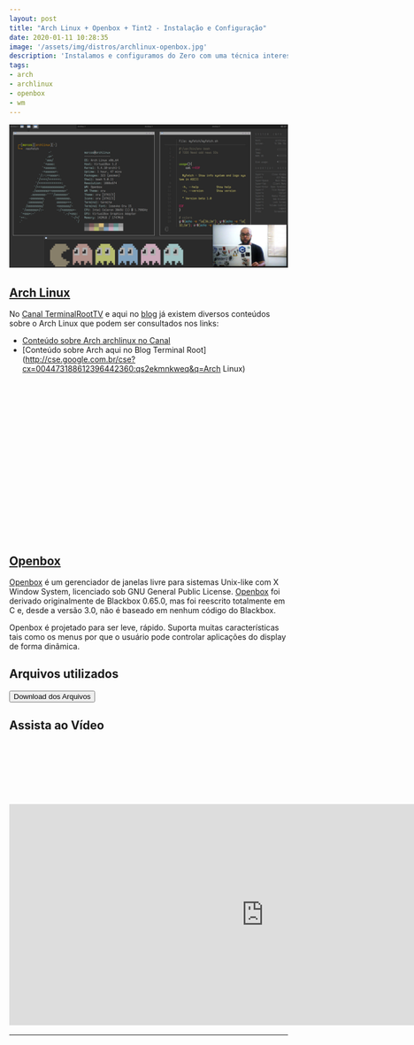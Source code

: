 ```yaml
---
layout: post
title: "Arch Linux + Openbox + Tint2 - Instalação e Configuração"
date: 2020-01-11 10:28:35
image: '/assets/img/distros/archlinux-openbox.jpg'
description: 'Instalamos e configuramos do Zero com uma técnica interessante.'
tags:
- arch
- archlinux
- openbox
- wm
---
```


![Captura de Tela do Arch Linux com Openbox](/assets/img/distros/archlinux-openbox.jpg "Captura de Tela do Arch Linux com Openbox")

## [Arch Linux](https://www.archlinux.org/)
No [Canal TerminalRootTV](https://www.youtube.com/TerminalRootTV) e aqui no [blog](https://terminalroot.com.br/blog/) já existem diversos conteúdos sobre o Arch Linux que podem ser consultados nos links:
+ [Conteúdo sobre Arch archlinux no Canal](http://bit.ly/30cErB4)
+ [Conteúdo sobre Arch aqui no Blog Terminal Root](http://cse.google.com.br/cse?cx=004473188612396442360:qs2ekmnkweq&q=Arch Linux)

<!-- QUADRADO -->
<script async src="//pagead2.googlesyndication.com/pagead/js/adsbygoogle.js"></script>
<ins class="adsbygoogle"
style="display:inline-block;width:336px;height:280px"
data-ad-client="ca-pub-2838251107855362"
data-ad-slot="5351066970"></ins>
<script>
(adsbygoogle = window.adsbygoogle || []).push({});
</script>

## [Openbox](http://openbox.org/wiki/Main_Page)
[Openbox](http://openbox.org/wiki/Main_Page) é um gerenciador de janelas livre para sistemas Unix-like com X Window System, licenciado sob GNU General Public License. [Openbox](https://pt.wikipedia.org/wiki/OpenBox) foi derivado originalmente de Blackbox 0.65.0, mas foi reescrito totalmente em C e, desde a versão 3.0, não é baseado em nenhum código do Blackbox.

<!-- RETANGULO LARGO 2 -->
<script async src="//pagead2.googlesyndication.com/pagead/js/adsbygoogle.js"></script>
<ins class="adsbygoogle"
style="display:block; text-align:center;"
data-ad-layout="in-article"
data-ad-format="fluid"
data-ad-client="ca-pub-2838251107855362"
data-ad-slot="8549252987"></ins>
<script>
(adsbygoogle = window.adsbygoogle || []).push({});
</script>

Openbox é projetado para ser leve, rápido. Suporta muitas características tais como os menus por que o usuário pode controlar aplicações do display de forma dinâmica.

## Arquivos utilizados
<a href="https://github.com/terroo/arch-box">
	<button type="button" class="btn btn-danger">Download dos Arquivos</button>
</a>

## Assista ao Vídeo

<!-- MINI ANÚNCIO -->
<script async src="//pagead2.googlesyndication.com/pagead/js/adsbygoogle.js"></script>
<!-- Games Root -->
<ins class="adsbygoogle"
style="display:inline-block;width:730px;height:95px"
data-ad-client="ca-pub-2838251107855362"
data-ad-slot="5351066970"></ins>
<script>
(adsbygoogle = window.adsbygoogle || []).push({});
</script>

<iframe width="920" height="400" src="https://www.youtube.com/embed/rxN9jNXiy-c" frameborder="0" allow="accelerometer; autoplay; encrypted-media; gyroscope; picture-in-picture" allowfullscreen></iframe>

---
